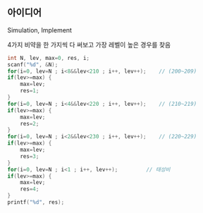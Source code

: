 ## 아이디어
Simulation, Implement

4가지 비약을 한 가지씩 다 써보고 가장 레벨이 높은 경우를 찾음
```c
int N, lev, max=0, res, i;
scanf("%d", &N);
for(i=0, lev=N ; i<8&&lev<210 ; i++, lev++);	// (200~209)
if(lev>=max) {
	max=lev;
	res=1;
}
for(i=0, lev=N ; i<4&&lev<220 ; i++, lev++);	// (210~219)
if(lev>=max) {
	max=lev;
	res=2;
}
for(i=0, lev=N ; i<2&&lev<230 ; i++, lev++);	// (220~229)
if(lev>=max) {
	max=lev;
	res=3;
}
for(i=0, lev=N ; i<1 ; i++, lev++);			// 태성비
if(lev>=max) {
	max=lev;
	res=4;
}
printf("%d", res);
```
